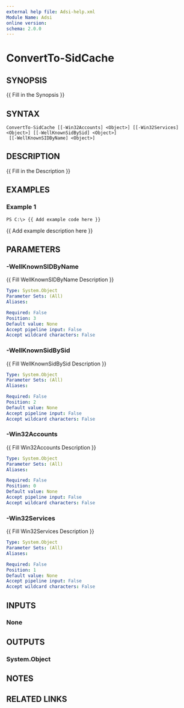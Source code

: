 ```yaml
---
external help file: Adsi-help.xml
Module Name: Adsi
online version:
schema: 2.0.0
---
```


# ConvertTo-SidCache

## SYNOPSIS
{{ Fill in the Synopsis }}

## SYNTAX

```
ConvertTo-SidCache [[-Win32Accounts] <Object>] [[-Win32Services] <Object>] [[-WellKnownSidBySid] <Object>]
 [[-WellKnownSIDByName] <Object>]
```

## DESCRIPTION
{{ Fill in the Description }}

## EXAMPLES

### Example 1
```
PS C:\> {{ Add example code here }}
```

{{ Add example description here }}

## PARAMETERS

### -WellKnownSIDByName
{{ Fill WellKnownSIDByName Description }}

```yaml
Type: System.Object
Parameter Sets: (All)
Aliases:

Required: False
Position: 3
Default value: None
Accept pipeline input: False
Accept wildcard characters: False
```

### -WellKnownSidBySid
{{ Fill WellKnownSidBySid Description }}

```yaml
Type: System.Object
Parameter Sets: (All)
Aliases:

Required: False
Position: 2
Default value: None
Accept pipeline input: False
Accept wildcard characters: False
```

### -Win32Accounts
{{ Fill Win32Accounts Description }}

```yaml
Type: System.Object
Parameter Sets: (All)
Aliases:

Required: False
Position: 0
Default value: None
Accept pipeline input: False
Accept wildcard characters: False
```

### -Win32Services
{{ Fill Win32Services Description }}

```yaml
Type: System.Object
Parameter Sets: (All)
Aliases:

Required: False
Position: 1
Default value: None
Accept pipeline input: False
Accept wildcard characters: False
```

## INPUTS

### None
## OUTPUTS

### System.Object
## NOTES

## RELATED LINKS
